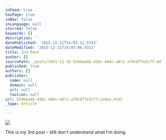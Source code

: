 ```yaml
---
inFeed: true
hasPage: true
inNav: false
inLanguage: null
starred: false
keywords: []
description: ''
datePublished: '2015-12-21T14:03:11.574Z'
dateModified: '2015-12-21T14:03:06.431Z'
title: 3rd Post
author: []
sourcePath: _posts/2015-12-16-559bba6b-430c-484c-a672-a79c0f7e3c7f.md
published: true
authors: []
publisher:
  name: null
  domain: null
  url: null
  favicon: null
url: 559bba6b-430c-484c-a672-a79c0f7e3c7f/index.html
_type: Article

---
```

![](https://the-grid-user-content.s3-us-west-2.amazonaws.com/b69956c6-60eb-4841-92fc-41095f25c4fd.JPG)

This is my 3rd post - still don't understand what I'm doing